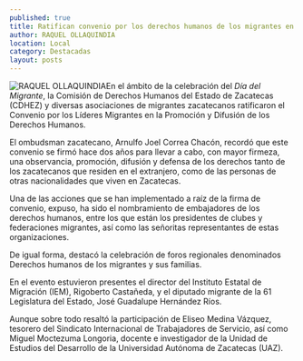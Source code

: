 ```yaml
---
published: true
title: Ratifican convenio por los derechos humanos de los migrantes en su día
author: RAQUEL OLLAQUINDIA
location: Local
category: Destacadas
layout: posts
---
```


![RAQUEL OLLAQUINDIA](http://i.imgur.com/bOaw1WMm.jpg)En el ámbito de la celebración del _Día del Migrante_, la Comisión de Derechos Humanos del Estado de Zacatecas (CDHEZ) y diversas asociaciones de migrantes zacatecanos ratificaron el Convenio por los Líderes Migrantes en la Promoción y Difusión de los Derechos Humanos.

El ombudsman zacatecano, Arnulfo Joel Correa Chacón, recordó que este convenio se firmó hace dos años para llevar a cabo, con mayor firmeza, una observancia, promoción, difusión y defensa de los derechos tanto de los zacatecanos que residen en el extranjero, como de las personas de otras nacionalidades que viven en Zacatecas.

Una de las acciones que se han implementado a raíz de la firma de convenio, expuso, ha sido el nombramiento de embajadores de los derechos humanos, entre los que están los presidentes de clubes y federaciones migrantes, así como las señoritas representantes de estas organizaciones.

De igual forma, destacó la celebración de foros regionales denominados Derechos humanos de los migrantes y sus familias.

En el evento estuvieron presentes el director del Instituto Estatal de Migración (IEM), Rigoberto Castañeda, y el diputado migrante de la 61 Legislatura del Estado, José Guadalupe Hernández Ríos.

Aunque sobre todo resaltó la participación de Eliseo Medina Vázquez, tesorero del Sindicato Internacional de Trabajadores de Servicio, así como Miguel Moctezuma Longoria, docente e investigador de la Unidad de Estudios del Desarrollo de la Universidad Autónoma de Zacatecas (UAZ).

